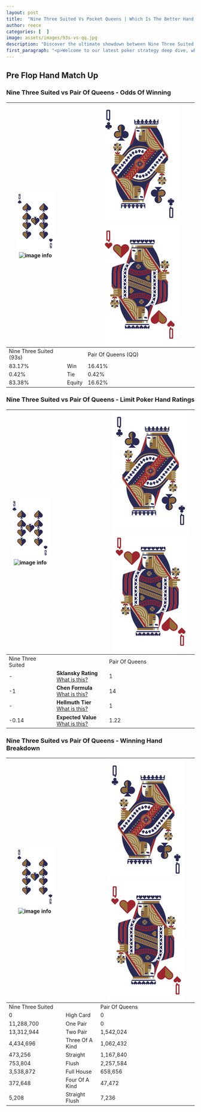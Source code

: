 ```yaml
---
layout: post
title:  "Nine Three Suited Vs Pocket Queens | Which Is The Better Hand In Poker? A Complete Guide"
author: reece
categories: [  ]
image: assets/images/93s-vs-qq.jpg
description: "Discover the ultimate showdown between Nine Three Suited and Pair Of Queens in poker! Uncover the odds, strategies, and scenarios where one hand triumphs over the other. Get ready to up your poker game with this thrilling analysis."
first_paragraph: "<p>Welcome to our latest poker strategy deep dive, where we're pitting two distinct hands against each other in a high-stakes showdown: Nine Three Suited vs Pair Of Queens.</p><p>In the dynamic world of poker, every decision counts, and knowing which hand holds the upper hand is key to your success at the table.</p><p>In this article, we'll dissect these two hands, explore the scenarios where one dominates the other, and equip you with the knowledge to make strategic choices that can tip the odds in your favor.</p><p>Get ready to unravel the intriguing dynamics of these poker hands and elevate your game to new heights.</p>"
---
```




[comment]: # (sp0)

## Pre Flop Hand Match Up

<div class="table hand-ratings" markdown="1"> 



### Nine Three Suited vs Pair Of Queens - Odds Of Winning


    
| ![image info](assets/images/hand1/9.png) ![image info](assets/images/hand1/3s.png) |  | ![image info](assets/images/hand2/Q.png) ![image info](assets/images/hand2/Qo.png) |
| -------- | -------- | -------- |
| Nine Three Suited (93s) |  | Pair Of Queens (QQ) |
| 83.17% | Win | 16.41% |
| 0.42% | Tie | 0.42% |
| 83.38% | Equity | 16.62% |




[comment]: # (sp1)



### Nine Three Suited vs Pair Of Queens - Limit Poker Hand Ratings


    
| ![image info](assets/images/hand1/9.png) ![image info](assets/images/hand1/3s.png) |  | ![image info](assets/images/hand2/Q.png) ![image info](assets/images/hand2/Qo.png) |
| -------- | -------- | -------- |
| Nine Three Suited |  | Pair Of Queens |
| - | **Sklansky Rating** [What is this?](/sklansky-rating-explained) | 1 |
| -1 | **Chen Formula** [What is this?](/chen-formula-explained) | 14 |
| - | **Hellmuth Tier** [What is this?](/Hellmuth-tier-explained) | 1 |
| -0.14 | **Expected Value** [What is this?](/expected-value-explained) | 1.22 |




[comment]: # (sp2)



### Nine Three Suited vs Pair Of Queens - Winning Hand Breakdown


    
| ![image info](assets/images/hand1/9.png) ![image info](assets/images/hand1/3s.png) |  | ![image info](assets/images/hand2/Q.png) ![image info](assets/images/hand2/Qo.png) |
| -------- | -------- | -------- |
| Nine Three Suited |  | Pair Of Queens |
| 0 | High Card | 0 |
| 11,288,700 | One Pair | 0 |
| 13,312,944 | Two Pair | 1,542,024 |
| 4,434,696 | Three Of A Kind | 1,062,432 |
| 473,256 | Straight | 1,167,840 |
| 753,804 | Flush | 2,257,584 |
| 3,538,872 | Full House | 658,656 |
| 372,648 | Four Of A Kind | 47,472 |
| 5,208 | Straight Flush | 7,236 |




[comment]: # (sp3)



</div>

[comment]: # (sp4)



[comment]: # (sp5)

